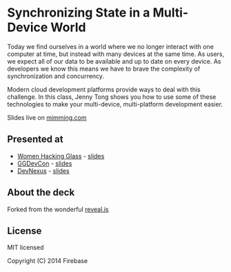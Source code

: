 # Synchronizing State in a Multi-Device World

Today we find ourselves in a world where we no longer interact with one computer at time, but instead with many devices at the same time. As users, we expect all of our data to be available and up to date on every device. As developers we know this means we have to brave the complexity of synchronization and concurrency.

Modern cloud development platforms provide ways to deal with this challenge. In this class, Jenny Tong shows you how to use some of these technologies to make your multi-device, multi-platform development easier.

Slides live on [mimming.com](https://mimming.com/presos/synchronizing-state/)

## Presented at
- [Women Hacking Glass](http://www.meetup.com/Women-Who-Code-SF/events/182497842/?oc=evam) - [slides](https://github.com/mimming/synchronizing-state/releases/tag/whg-2014-09)
- [GGDevCon](http://www.ggdevcon.com/classes#SynchronizingStateinaMultiDeviceWorld) - [slides](https://github.com/mimming/synchronizing-state/releases/tag/ggdevcon-2014-10)
- [DevNexus](https://devnexus.com/s/presentations#id-4197) - [slides](https://github.com/mimming/synchronizing-state/releases/tag/devnexus-2015-03-12)

## About the deck

Forked from the wonderful [reveal.js](https://github.com/hakimel/reveal.js)

## License

MIT licensed

Copyright (C) 2014 Firebase
